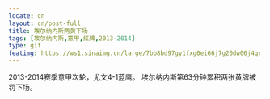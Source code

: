 ```yaml
---
locate: cn
layout: cn/post-full
title: 埃尔纳内斯两黄下场
tags: [埃尔纳内斯,意甲,红牌,2013-2014]
type: gif
featimg: https://ws1.sinaimg.cn/large/7bb8bd97gy1fxg0ei66j7g20dw06j4qr.gif
---
```


2013-2014赛季意甲次轮，尤文4-1蓝鹰。
埃尔纳内斯第63分钟累积两张黄牌被罚下场。